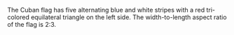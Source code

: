 The Cuban flag has five alternating blue and white stripes with a red tri-colored equilateral triangle on the left side. The width-to-length aspect ratio of the flag is 2:3.